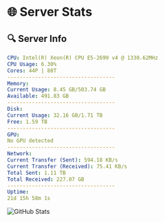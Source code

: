 # 🌐 Server Stats
## 🔍 Server Info
```yaml
CPU: Intel(R) Xeon(R) CPU E5-2699 v4 @ 1330.62MHz
CPU Usage: 6.30%
Cores: 44P | 88T
-----------------------------------
Memory:
Current Usage: 8.45 GB/503.74 GB
Available: 491.83 GB
-----------------------------------
Disk:
Current Usage: 32.16 GB/1.71 TB
Free: 1.59 TB
-----------------------------------
GPU:
No GPU detected
-----------------------------------
Network:
Current Transfer (Sent): 594.18 KB/s
Current Transfer (Received): 75.41 KB/s
Total Sent: 1.11 TB
Total Received: 227.07 GB
-----------------------------------
Uptime:
21d 15h 58m 1s
```
![GitHub Stats](https://img.shields.io/badge/Updated-2025-05-11_09:06:49-blue)